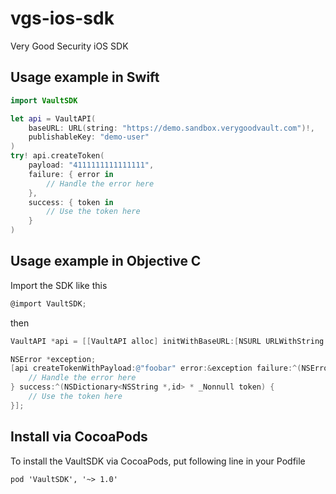 # vgs-ios-sdk
Very Good Security iOS SDK

## Usage example in Swift

```Swift
import VaultSDK

let api = VaultAPI(
    baseURL: URL(string: "https://demo.sandbox.verygoodvault.com")!,
    publishableKey: "demo-user"
)
try! api.createToken(
    payload: "4111111111111111",
    failure: { error in
        // Handle the error here
    },
    success: { token in
        // Use the token here
    }
)
 ```

## Usage example in Objective C

Import the SDK like this

```ObjectiveC
@import VaultSDK;
```

then

```ObjectiveC
VaultAPI *api = [[VaultAPI alloc] initWithBaseURL:[NSURL URLWithString:@"https://demo.sandbox.verygoodvault.com"] publishableKey:@"demo-user" urlSession:[NSURLSession sharedSession]];

NSError *exception;
[api createTokenWithPayload:@"foobar" error:&exception failure:^(NSError * _Nonnull error) {
    // Handle the error here
} success:^(NSDictionary<NSString *,id> * _Nonnull token) {
    // Use the token here
}];
```

## Install via CocoaPods

To install the VaultSDK via CocoaPods, put following line in your Podfile

```
pod 'VaultSDK', '~> 1.0'
```

